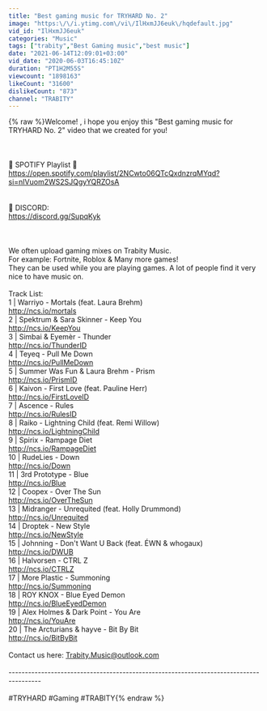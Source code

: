 ```yaml
---
title: "Best gaming music for TRYHARD No. 2"
image: "https:\/\/i.ytimg.com\/vi\/IlHxmJJ6euk\/hqdefault.jpg"
vid_id: "IlHxmJJ6euk"
categories: "Music"
tags: ["trabity","Best Gaming music","best music"]
date: "2021-06-14T12:09:01+03:00"
vid_date: "2020-06-03T16:45:10Z"
duration: "PT1H2M55S"
viewcount: "1898163"
likeCount: "31600"
dislikeCount: "873"
channel: "TRABITY"
---
```

{% raw %}Welcome! , i hope you enjoy this &quot;Best gaming music for TRYHARD No. 2&quot; video that we created for you!<br /><br /><br /><br />🎵 SPOTIFY Playlist 🎵<br /><a rel="nofollow" target="blank" href="https://open.spotify.com/playlist/2NCwto06QTcQxdnzrqMYqd?si=nIVuom2WS2SJQgyYQRZOsA">https://open.spotify.com/playlist/2NCwto06QTcQxdnzrqMYqd?si=nIVuom2WS2SJQgyYQRZOsA</a><br /><br /><br />💬 DISCORD:<br /><a rel="nofollow" target="blank" href="https://discord.gg/SupqKyk">https://discord.gg/SupqKyk</a><br /><br /><br /><br />We often upload gaming mixes on Trabity Music.<br />For example: Fortnite, Roblox &amp; Many more games!<br />They can be used while you are playing games. A lot of people find it very nice to have music on.<br /><br />Track List: <br />1 | Warriyo - Mortals (feat. Laura Brehm)<br /><a rel="nofollow" target="blank" href="http://ncs.io/mortals">http://ncs.io/mortals</a><br />2 | Spektrum &amp; Sara Skinner - Keep You<br /><a rel="nofollow" target="blank" href="http://ncs.io/KeepYou">http://ncs.io/KeepYou</a><br />3 | Simbai &amp; Eyemèr - Thunder<br /><a rel="nofollow" target="blank" href="http://ncs.io/ThunderID">http://ncs.io/ThunderID</a><br />4 | Teyeq - Pull Me Down<br /><a rel="nofollow" target="blank" href="http://ncs.io/PullMeDown">http://ncs.io/PullMeDown</a><br />5 | Summer Was Fun &amp; Laura Brehm - Prism<br /><a rel="nofollow" target="blank" href="http://ncs.io/PrismID">http://ncs.io/PrismID</a><br />6 | Kaivon - First Love (feat. Pauline Herr)<br /><a rel="nofollow" target="blank" href="http://ncs.io/FirstLoveID">http://ncs.io/FirstLoveID</a><br />7 | Ascence - Rules<br /><a rel="nofollow" target="blank" href="http://ncs.io/RulesID">http://ncs.io/RulesID</a><br />8 | Raiko - Lightning Child (feat. Remi Willow)<br /><a rel="nofollow" target="blank" href="http://ncs.io/LightningChild">http://ncs.io/LightningChild</a><br />9 | Spirix - Rampage Diet<br /><a rel="nofollow" target="blank" href="http://ncs.io/RampageDiet">http://ncs.io/RampageDiet</a> <br />10 | RudeLies - Down<br /><a rel="nofollow" target="blank" href="http://ncs.io/Down">http://ncs.io/Down</a><br />11 | 3rd Prototype - Blue<br /><a rel="nofollow" target="blank" href="http://ncs.io/Blue">http://ncs.io/Blue</a><br />12 | Coopex - Over The Sun<br /><a rel="nofollow" target="blank" href="http://ncs.io/OverTheSun">http://ncs.io/OverTheSun</a><br />13 | Midranger - Unrequited (feat. Holly Drummond)<br /><a rel="nofollow" target="blank" href="http://ncs.io/Unrequited">http://ncs.io/Unrequited</a><br />14 | Droptek - New Style<br /><a rel="nofollow" target="blank" href="http://ncs.io/NewStyle">http://ncs.io/NewStyle</a><br />15 | Johnning - Don't Want U Back (feat. ÉWN &amp; whogaux)<br /><a rel="nofollow" target="blank" href="http://ncs.io/DWUB">http://ncs.io/DWUB</a><br />16 | Halvorsen - CTRL Z<br /><a rel="nofollow" target="blank" href="http://ncs.io/CTRLZ">http://ncs.io/CTRLZ</a><br />17 | More Plastic - Summoning <br /><a rel="nofollow" target="blank" href="http://ncs.io/Summoning">http://ncs.io/Summoning</a><br />18 | ROY KNOX - Blue Eyed Demon<br /><a rel="nofollow" target="blank" href="http://ncs.io/BlueEyedDemon">http://ncs.io/BlueEyedDemon</a><br />19 | Alex Holmes &amp; Dark Point - You Are<br /><a rel="nofollow" target="blank" href="http://ncs.io/YouAre">http://ncs.io/YouAre</a><br />20 | The Arcturians &amp; hayve - Bit By Bit<br /><a rel="nofollow" target="blank" href="http://ncs.io/BitByBit">http://ncs.io/BitByBit</a><br /><br />Contact us here: Trabity.Music@outlook.com<br /><br />----------------------------------------­­­--------------------------------------­-­-­-------<br /><br />#TRYHARD #Gaming #TRABITY{% endraw %}
